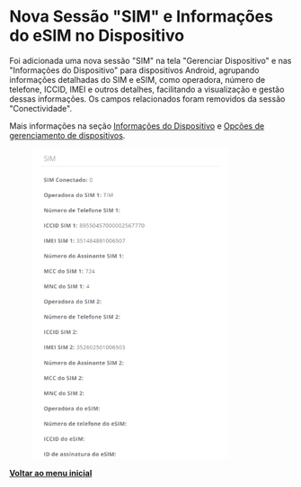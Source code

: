 # Nova Sessão "SIM" e Informações do eSIM no Dispositivo

Foi adicionada uma nova sessão "SIM" na tela "Gerenciar Dispositivo" e nas "Informações do Dispositivo" para dispositivos Android, agrupando informações detalhadas do SIM e eSIM, como operadora, número de telefone, ICCID, IMEI e outros detalhes, facilitando a visualização e gestão dessas informações. Os campos relacionados foram removidos da sessão "Conectividade".

Mais informações na seção [Informações do Dispositivo](../../portal/dispositivos/lista-de-dispositivos/informacoes-do-dispositivo.md) e [Opções de gerenciamento de dispositivos](../../portal/dispositivos/lista-de-dispositivos/opcoes-de-gerenciamento-de-dispositivos.md).

<figure><img src="../../../.gitbook/assets/image (68).png" alt="" width="350"><figcaption></figcaption></figure>

[**Voltar ao menu inicial**](./)
